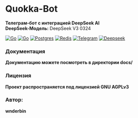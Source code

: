 # Quokka-Bot
**Телеграм-бот с интеграцией DeepSeek AI** \
**DeepSeek-Модель:** DeepSeek V3 0324

[![Go](https://github.com/wnderbin/QuokkaAI-Bot/actions/workflows/go.yml/badge.svg)](https://github.com/wnderbin/QuokkaAI-Bot/actions/workflows/go.yml)
[![Go](https://img.shields.io/badge/Go-%2300ADD8.svg?&logo=go&logoColor=white)](#)
[![Postgres](https://img.shields.io/badge/Postgres-%23316192.svg?logo=postgresql&logoColor=white)](#)
[![Redis](https://img.shields.io/badge/Redis-%23DD0031.svg?logo=redis&logoColor=white)](#)
[![Telegram](https://img.shields.io/badge/Telegram-2CA5E0?logo=telegram&logoColor=white)](#)
[![Deepseek](https://custom-icon-badges.demolab.com/badge/Deepseek-4D6BFF?logo=deepseek&logoColor=fff)](#)

### Документация
**Документацию можете посмотреть в директории docs/**

### Лицензия
**Проект распространяется под лицензией GNU AGPLv3**

### Автор:
**wnderbin**
